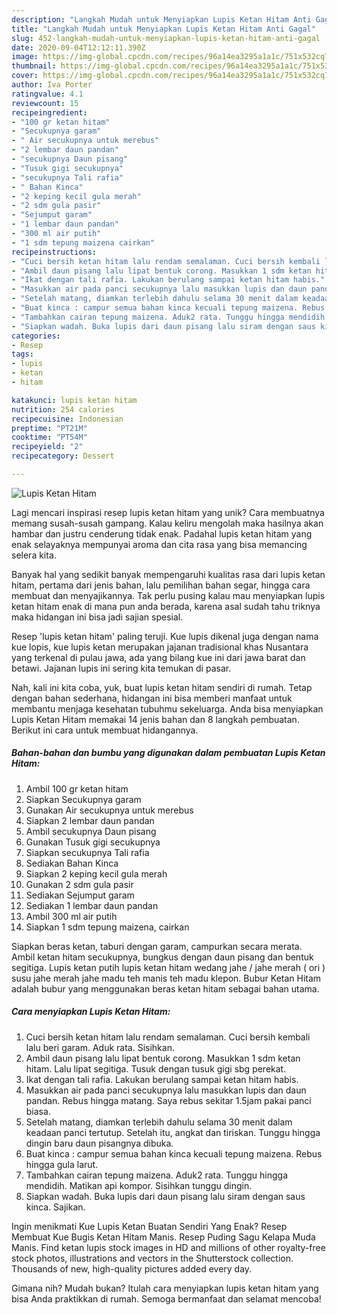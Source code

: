 ```yaml
---
description: "Langkah Mudah untuk Menyiapkan Lupis Ketan Hitam Anti Gagal"
title: "Langkah Mudah untuk Menyiapkan Lupis Ketan Hitam Anti Gagal"
slug: 452-langkah-mudah-untuk-menyiapkan-lupis-ketan-hitam-anti-gagal
date: 2020-09-04T12:12:11.390Z
image: https://img-global.cpcdn.com/recipes/96a14ea3295a1a1c/751x532cq70/lupis-ketan-hitam-foto-resep-utama.jpg
thumbnail: https://img-global.cpcdn.com/recipes/96a14ea3295a1a1c/751x532cq70/lupis-ketan-hitam-foto-resep-utama.jpg
cover: https://img-global.cpcdn.com/recipes/96a14ea3295a1a1c/751x532cq70/lupis-ketan-hitam-foto-resep-utama.jpg
author: Iva Porter
ratingvalue: 4.1
reviewcount: 15
recipeingredient:
- "100 gr ketan hitam"
- "Secukupnya garam"
- " Air secukupnya untuk merebus"
- "2 lembar daun pandan"
- "secukupnya Daun pisang"
- "Tusuk gigi secukupnya"
- "secukupnya Tali rafia"
- " Bahan Kinca"
- "2 keping kecil gula merah"
- "2 sdm gula pasir"
- "Sejumput garam"
- "1 lembar daun pandan"
- "300 ml air putih"
- "1 sdm tepung maizena cairkan"
recipeinstructions:
- "Cuci bersih ketan hitam lalu rendam semalaman. Cuci bersih kembali lalu beri garam. Aduk rata. Sisihkan."
- "Ambil daun pisang lalu lipat bentuk corong. Masukkan 1 sdm ketan hitam. Lalu lipat segitiga. Tusuk dengan tusuk gigi sbg perekat."
- "Ikat dengan tali rafia. Lakukan berulang sampai ketan hitam habis."
- "Masukkan air pada panci secukupnya lalu masukkan lupis dan daun pandan. Rebus hingga matang. Saya rebus sekitar 1.5jam pakai panci biasa."
- "Setelah matang, diamkan terlebih dahulu selama 30 menit dalam keadaan panci tertutup. Setelah itu, angkat dan tiriskan. Tunggu hingga dingin baru daun pisangnya dibuka."
- "Buat kinca : campur semua bahan kinca kecuali tepung maizena. Rebus hingga gula larut."
- "Tambahkan cairan tepung maizena. Aduk2 rata. Tunggu hingga mendidih. Matikan api kompor. Sisihkan tunggu dingin."
- "Siapkan wadah. Buka lupis dari daun pisang lalu siram dengan saus kinca. Sajikan."
categories:
- Resep
tags:
- lupis
- ketan
- hitam

katakunci: lupis ketan hitam 
nutrition: 254 calories
recipecuisine: Indonesian
preptime: "PT21M"
cooktime: "PT54M"
recipeyield: "2"
recipecategory: Dessert

---
```



![Lupis Ketan Hitam](https://img-global.cpcdn.com/recipes/96a14ea3295a1a1c/751x532cq70/lupis-ketan-hitam-foto-resep-utama.jpg)

Lagi mencari inspirasi resep lupis ketan hitam yang unik? Cara membuatnya memang susah-susah gampang. Kalau keliru mengolah maka hasilnya akan hambar dan justru cenderung tidak enak. Padahal lupis ketan hitam yang enak selayaknya mempunyai aroma dan cita rasa yang bisa memancing selera kita.

Banyak hal yang sedikit banyak mempengaruhi kualitas rasa dari lupis ketan hitam, pertama dari jenis bahan, lalu pemilihan bahan segar, hingga cara membuat dan menyajikannya. Tak perlu pusing kalau mau menyiapkan lupis ketan hitam enak di mana pun anda berada, karena asal sudah tahu triknya maka hidangan ini bisa jadi sajian spesial.

Resep &#39;lupis ketan hitam&#39; paling teruji. Kue lupis dikenal juga dengan nama kue lopis, kue lupis ketan merupakan jajanan tradisional khas Nusantara yang terkenal di pulau jawa, ada yang bilang kue ini dari jawa barat dan betawi. Jajanan lupis ini sering kita temukan di pasar.


Nah, kali ini kita coba, yuk, buat lupis ketan hitam sendiri di rumah. Tetap dengan bahan sederhana, hidangan ini bisa memberi manfaat untuk membantu menjaga kesehatan tubuhmu sekeluarga. Anda bisa menyiapkan Lupis Ketan Hitam memakai 14 jenis bahan dan 8 langkah pembuatan. Berikut ini cara untuk membuat hidangannya.

<!--inarticleads1-->

##### Bahan-bahan dan bumbu yang digunakan dalam pembuatan Lupis Ketan Hitam:

1. Ambil 100 gr ketan hitam
1. Siapkan Secukupnya garam
1. Gunakan  Air secukupnya untuk merebus
1. Siapkan 2 lembar daun pandan
1. Ambil secukupnya Daun pisang
1. Gunakan Tusuk gigi secukupnya
1. Siapkan secukupnya Tali rafia
1. Sediakan  Bahan Kinca
1. Siapkan 2 keping kecil gula merah
1. Gunakan 2 sdm gula pasir
1. Sediakan Sejumput garam
1. Sediakan 1 lembar daun pandan
1. Ambil 300 ml air putih
1. Siapkan 1 sdm tepung maizena, cairkan


Siapkan beras ketan, taburi dengan garam, campurkan secara merata. Ambil ketan hitam secukupnya, bungkus dengan daun pisang dan bentuk segitiga. Lupis ketan putih lupis ketan hitam wedang jahe / jahe merah ( ori ) susu jahe merah jahe madu teh manis teh madu klepon. Bubur Ketan Hitam adalah bubur yang menggunakan beras ketan hitam sebagai bahan utama. 

<!--inarticleads2-->

##### Cara menyiapkan Lupis Ketan Hitam:

1. Cuci bersih ketan hitam lalu rendam semalaman. Cuci bersih kembali lalu beri garam. Aduk rata. Sisihkan.
1. Ambil daun pisang lalu lipat bentuk corong. Masukkan 1 sdm ketan hitam. Lalu lipat segitiga. Tusuk dengan tusuk gigi sbg perekat.
1. Ikat dengan tali rafia. Lakukan berulang sampai ketan hitam habis.
1. Masukkan air pada panci secukupnya lalu masukkan lupis dan daun pandan. Rebus hingga matang. Saya rebus sekitar 1.5jam pakai panci biasa.
1. Setelah matang, diamkan terlebih dahulu selama 30 menit dalam keadaan panci tertutup. Setelah itu, angkat dan tiriskan. Tunggu hingga dingin baru daun pisangnya dibuka.
1. Buat kinca : campur semua bahan kinca kecuali tepung maizena. Rebus hingga gula larut.
1. Tambahkan cairan tepung maizena. Aduk2 rata. Tunggu hingga mendidih. Matikan api kompor. Sisihkan tunggu dingin.
1. Siapkan wadah. Buka lupis dari daun pisang lalu siram dengan saus kinca. Sajikan.


Ingin menikmati Kue Lupis Ketan Buatan Sendiri Yang Enak? Resep Membuat Kue Bugis Ketan Hitam Manis. Resep Puding Sagu Kelapa Muda Manis. Find ketan lupis stock images in HD and millions of other royalty-free stock photos, illustrations and vectors in the Shutterstock collection. Thousands of new, high-quality pictures added every day. 

Gimana nih? Mudah bukan? Itulah cara menyiapkan lupis ketan hitam yang bisa Anda praktikkan di rumah. Semoga bermanfaat dan selamat mencoba!
